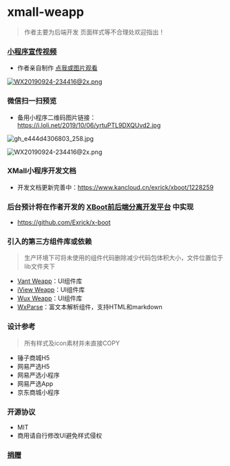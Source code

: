 # xmall-weapp
> 作者主要为后端开发 页面样式等不合理处欢迎指出！

### [小程序宣传视频](https://www.bilibili.com/video/av70226175)

- 作者亲自制作 [点我或图片观看](https://www.bilibili.com/video/av70226175)

[![WX20190924-234416@2x.png](https://s2.ax1x.com/2019/10/06/ucEsBD.md.png)](https://www.bilibili.com/video/av70226175)

### 微信扫一扫预览

- 备用小程序二维码图片链接：https://i.loli.net/2019/10/06/yrtuPTL9DXQUvd2.jpg

![gh_e444d4306803_258.jpg](https://s2.ax1x.com/2019/10/06/ucEW9I.jpg)

![WX20190924-234416@2x.png](https://i.loli.net/2019/09/24/MhuSI4KAVRdEaOW.png)

### XMall小程序开发文档
- 开发文档更新完善中：https://www.kancloud.cn/exrick/xboot/1228259

### 后台预计将在作者开发的 [XBoot前后端分离开发平台](http://xboot.exrick.cn) 中实现
- https://github.com/Exrick/x-boot

### 引入的第三方组件库或依赖
> 生产环境下可将未使用的组件代码删除减少代码包体积大小，文件位置位于lib文件夹下

- [Vant Weapp](https://github.com/youzan/vant-weapp)：UI组件库
- [iView Weapp](https://github.com/TalkingData/iview-weapp)：UI组件库
- [Wux Weapp](https://github.com/wux-weapp/wux-weapp)：UI组件库
- [WxParse](https://github.com/icindy/wxParse)：富文本解析组件，支持HTML和markdown
### 设计参考
> 所有样式及icon素材并未直接COPY
- 锤子商城H5
- 网易严选H5
- 网易严选小程序
- 网易严选App
- 京东商城小程序
### 开源协议
- MIT 
- 商用请自行修改UI避免样式侵权
### [捐赠](http://xpay.exrick.cn/pay)
